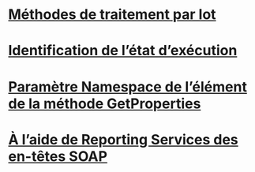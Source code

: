 # [Méthodes de traitement par lot](batching-methods.md)
# [Identification de l’état d’exécution](identifying-execution-state.md)
# [Paramètre Namespace de l’élément de la méthode GetProperties](setting-the-item-namespace-for-the-getproperties-method.md)
# [À l’aide de Reporting Services des en-têtes SOAP](using-reporting-services-soap-headers.md)
